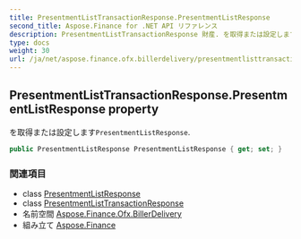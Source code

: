```yaml
---
title: PresentmentListTransactionResponse.PresentmentListResponse
second_title: Aspose.Finance for .NET API リファレンス
description: PresentmentListTransactionResponse 財産. を取得または設定しますPresentmentListResponse.
type: docs
weight: 30
url: /ja/net/aspose.finance.ofx.billerdelivery/presentmentlisttransactionresponse/presentmentlistresponse/
---
```

## PresentmentListTransactionResponse.PresentmentListResponse property

を取得または設定します`PresentmentListResponse`.

```csharp
public PresentmentListResponse PresentmentListResponse { get; set; }
```

### 関連項目

* class [PresentmentListResponse](../../presentmentlistresponse/)
* class [PresentmentListTransactionResponse](../)
* 名前空間 [Aspose.Finance.Ofx.BillerDelivery](../../presentmentlisttransactionresponse/)
* 組み立て [Aspose.Finance](../../../)


